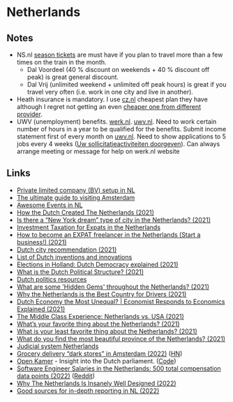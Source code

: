 # Netherlands

## Notes

- NS.nl [season tickets](https://www.ns.nl/en/season-tickets) are must have if you plan to travel more than a few times on the train in the month.
  - Dal Voordeel (40 % discount on weekends + 40 % discount off peak) is great general discount.
  - Dal Vrij (unlimited weekend + unlimited off peak hours) is great if you travel very often (i.e. work in one city and live in another).
- Heath insurance is mandatory. I use [cz.nl](https://www.cz.nl) cheapest plan they have although I regret not getting an even [cheaper one from different provider](https://www.zilverenkruis.nl/English/insurances/national-healthcare-insurance/Paginas/default.aspx).
- UWV (unemployment) benefits. [werk.nl](https://www.werk.nl/werk_nl/werknemer/home). [uwv.nl](https://www.uwv.nl/particulieren/). Need to work certain number of hours in a year to be qualified for the benefits. Submit income statement first of every month on [uwv.nl](https://www.uwv.nl/particulieren/formulieren/invullen-inkomstenopgave.aspx). Need to show applications to 5 jobs every 4 weeks ([Uw sollicitatieactiviteiten doorgeven](https://digid.werk.nl/werk_nl/werknemer/mijn_werkmap/doorgeven/taken)). Can always arrange meeting or message for help on werk.nl website

## Links

- [Private limited company (BV) setup in NL](https://business.gov.nl/starting-your-business/choosing-a-business-structure/private-limited-company/)
- [The ultimate guide to visiting Amsterdam](https://www.notion.so/The-ultimate-guide-to-visiting-Amsterdam-2002074140be4a12b9e79f75708be171)
- [Awesome Events in NL](https://github.com/awkward/awesome-netherlands-events)
- [How the Dutch Created The Netherlands (2021)](https://www.youtube.com/watch?v=M9tEABvnFXs)
- [Is there a “New York dream” type of city in the Netherlands? (2021)](https://www.reddit.com/r/Netherlands/comments/oz4ptj/is_there_a_new_york_dream_type_of_city_in_the/)
- [Investment Taxation for Expats in the Netherlands](https://www.expatbriefing.com/country/netherlands/taxation/investment-taxation-for-expats-in-the-netherlands.html)
- [How to become an EXPAT freelancer in the Netherlands (Start a business!) (2021)](https://www.youtube.com/watch?v=ibybpDZlOAA)
- [Dutch city recommendation (2021)](https://www.reddit.com/r/Netherlands/comments/pljppa/dutch_city_recommendation/)
- [List of Dutch inventions and innovations](https://en.wikipedia.org/wiki/List_of_Dutch_inventions_and_innovations)
- [Elections in Holland: Dutch Democracy explained (2021)](https://www.youtube.com/watch?v=6yMiq96BgRc)
- [What is the Dutch Political Structure? (2021)](https://www.youtube.com/watch?app=desktop&v=flBqZq8xhaE)
- [Dutch politics resources](https://www.reddit.com/r/Netherlands/comments/qka59b/dutch_politics/)
- [What are some 'Hidden Gems' throughout the Netherlands? (2021)](https://www.reddit.com/r/Netherlands/comments/qxchgr/what_are_some_hidden_gems_throughout_the/)
- [Why the Netherlands is the Best Country for Drivers (2021)](https://www.youtube.com/watch?v=d8RRE2rDw4k)
- [Dutch Economy the Most Unequal? | Economist Responds to Economics Explained (2021)](https://www.youtube.com/watch?v=tW_kw6OPXc0)
- [The Middle Class Experience: Netherlands vs. USA (2021)](https://www.youtube.com/watch?v=FuZ5WO8xoks)
- [What’s your favorite thing about the Netherlands? (2021)](https://www.reddit.com/r/Netherlands/comments/r11576/whats_your_favorite_thing_about_the_netherlands/)
- [What is your least favorite thing about the Netherlands? (2021)](https://www.reddit.com/r/Netherlands/comments/r1cf2f/what_is_your_least_favorite_thing_about_the/)
- [What do you find the most beautiful province of the Netherlands? (2021)](https://www.reddit.com/r/Netherlands/comments/rhtdj5/what_do_you_find_the_most_beautiful_province_of/)
- [Judicial system Netherlands](https://www.rechtspraak.nl/English)
- [Grocery delivery “dark stores” in Amsterdam (2022)](https://arstechnica.com/tech-policy/2022/02/grocery-delivery-dark-stores-in-amsterdam-have-residents-hopping-mad/) ([HN](https://news.ycombinator.com/item?id=30406995))
- [Open Kamer](https://www.openkamer.org/) - Insight into the Dutch parliament. ([Code](https://github.com/openkamer/openkamer))
- [Software Engineer Salaries in the Netherlands: 500 total compensation data points (2022)](https://www.youtube.com/watch?v=-yYMV7m3wxY) ([Reddit](https://www.reddit.com/r/cscareerquestionsEU/comments/tbyi9v/software_engineer_salaries_in_the_netherlands_500/))
- [Why The Netherlands Is Insanely Well Designed (2022)](https://www.youtube.com/watch?v=lP-G-inkkDg)
- [Good sources for in-depth reporting in NL (2022)](https://www.reddit.com/r/Netherlands/comments/u2jf5r/what_is_a_good_source_for_indepth_reporting_in_nl/)